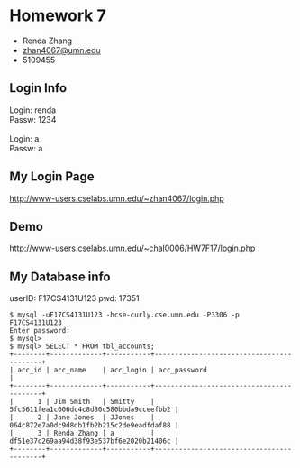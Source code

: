 # Homework 7

- Renda Zhang
- zhan4067@umn.edu
- 5109455


Login Info
--------------------------------------------------------------------------------
Login: renda
<br>
Passw: 1234
<br><br>
Login: a
<br>
Passw: a
<br>

My Login Page
--------------------------------------------------------------------------------

http://www-users.cselabs.umn.edu/~zhan4067/login.php


Demo
--------------------------------------------------------------------------------

http://www-users.cselabs.umn.edu/~chal0006/HW7F17/login.php


My Database info
--------------------------------------------------------------------------------

userID: F17CS4131U123 pwd: 17351

```
$ mysql -uF17CS4131U123 -hcse-curly.cse.umn.edu -P3306 -p F17CS4131U123
Enter password:
$ mysql>
$ mysql> SELECT * FROM tbl_accounts;
+--------+-------------+-----------+------------------------------------------+
| acc_id | acc_name    | acc_login | acc_password                             |
+--------+-------------+-----------+------------------------------------------+
|      1 | Jim Smith   | Smitty    | 5fc5611fea1c606dc4c8d80c580bbda9cceefbb2 |
|      2 | Jane Jones  | JJones    | 064c872e7a0dc9d8db1fb2b215c2de9eadfdaf88 |
|      3 | Renda Zhang | a         | df51e37c269aa94d38f93e537bf6e2020b21406c |
+--------+-------------+-----------+------------------------------------------+
```
